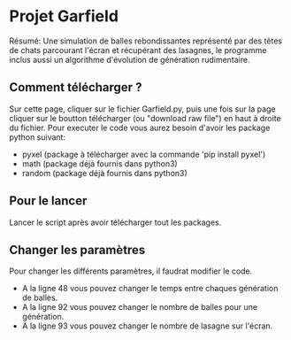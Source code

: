 # Projet Garfield
Résumé: Une simulation de balles rebondissantes représenté par des têtes de chats parcourant l'écran et récupérant des lasagnes, le programme inclus aussi un algorithme d'évolution de génération rudimentaire.

## Comment télécharger ?
Sur cette page, cliquer sur le fichier Garfield.py, puis une fois sur la page cliquer sur le boutton télécharger (ou "download raw file") en haut à droite du fichier.
Pour executer le code vous aurez besoin d'avoir les package python suivant:
  * pyxel  (package à télécharger avec la commande 'pip install pyxel')
  * math   (package déjà fournis dans python3)
  * random (package déjà fournis dans python3)
  
## Pour le lancer

Lancer le script après avoir télécharger tout les packages.

## Changer les paramètres

Pour changer les différents paramètres, il faudrat modifier le code.
* A la ligne 48 vous pouvez changer le temps entre chaques génération de balles.
* A la ligne 92 vous pouvez changer le nombre de balles pour une génération.
* A la ligne 93 vous pouvez changer le nombre de lasagne sur l'écran.

